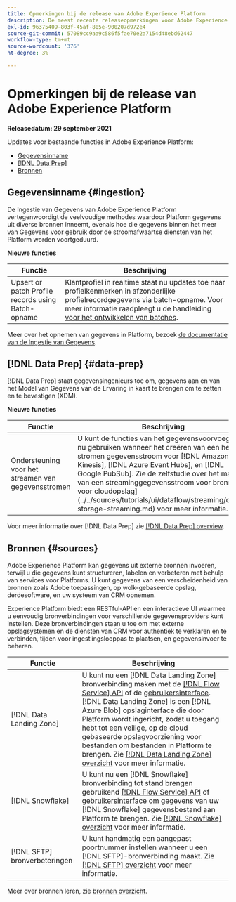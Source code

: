 ```yaml
---
title: Opmerkingen bij de release van Adobe Experience Platform
description: De meest recente releaseopmerkingen voor Adobe Experience Platform.
exl-id: 96375409-803f-45af-805e-900207d972e4
source-git-commit: 57089cc9aa9c586f5fae70e2a7154d48ebd62447
workflow-type: tm+mt
source-wordcount: '376'
ht-degree: 3%

---
```


# Opmerkingen bij de release van Adobe Experience Platform

**Releasedatum: 29 september 2021**

Updates voor bestaande functies in Adobe Experience Platform:

- [Gegevensinname](#ingestion)
- [[!DNL Data Prep]](#data-prep)
- [Bronnen](#sources)

## Gegevensinname {#ingestion}

De Ingestie van Gegevens van Adobe Experience Platform vertegenwoordigt de veelvoudige methodes waardoor Platform gegevens uit diverse bronnen inneemt, evenals hoe die gegevens binnen het meer van Gegevens voor gebruik door de stroomafwaartse diensten van het Platform worden voortgeduurd.

**Nieuwe functies**

| Functie | Beschrijving |
|------- | -----------|
| Upsert or patch Profile records using Batch-opname | Klantprofiel in realtime staat nu updates toe naar profielkenmerken in afzonderlijke profielrecordgegevens via batch-opname. Voor meer informatie raadpleegt u de handleiding [voor het ontwikkelen van batches](../../ingestion/batch-ingestion/api-overview.md). |

Meer over het opnemen van gegevens in Platform, bezoek [de documentatie van de Ingestie van Gegevens](../../ingestion/home.md).

## [!DNL Data Prep] {#data-prep}

[!DNL Data Prep] staat gegevensingenieurs toe om, gegevens aan en van het Model van Gegevens van de Ervaring in kaart te brengen om te zetten en te bevestigen (XDM).

**Nieuwe functies**

| Functie | Beschrijving |
| --- | --- |
| Ondersteuning voor het streamen van gegevensstromen | U kunt de functies van het gegevensvoorvoegsel nu gebruiken wanneer het creëren van een het stromen gegevensstroom voor [!DNL Amazon Kinesis], [!DNL Azure Event Hubs], en [!DNL Google PubSub]. Zie de zelfstudie over het maken van een streaminggegevensstroom voor bronnen voor cloudopslag](../../sources/tutorials/ui/dataflow/streaming/cloud-storage-streaming.md) voor meer informatie.[ |

Voor meer informatie over [!DNL Data Prep] zie [[!DNL Data Prep] overview](../../data-prep/home.md).

## Bronnen {#sources}

Adobe Experience Platform kan gegevens uit externe bronnen invoeren, terwijl u die gegevens kunt structureren, labelen en verbeteren met behulp van services voor Platforms. U kunt gegevens van een verscheidenheid van bronnen zoals Adobe toepassingen, op wolk-gebaseerde opslag, derdesoftware, en uw systeem van CRM opnemen.

Experience Platform biedt een RESTful-API en een interactieve UI waarmee u eenvoudig bronverbindingen voor verschillende gegevensproviders kunt instellen. Deze bronverbindingen staan u toe om met externe opslagsystemen en de diensten van CRM voor authentiek te verklaren en te verbinden, tijden voor ingestiingslooppas te plaatsen, en gegevensinvoer te beheren.

| Functie | Beschrijving |
| --- | --- |
| [!DNL Data Landing Zone] | U kunt nu een [!DNL Data Landing Zone] bronverbinding maken met de [[!DNL Flow Service] API](../../sources/tutorials/api/create/cloud-storage/data-landing-zone.md) of de [gebruikersinterface](../../sources/tutorials/ui/create/cloud-storage/data-landing-zone.md). [!DNL Data Landing Zone] is een  [!DNL Azure Blob] opslaginterface die door Platform wordt ingericht, zodat u toegang hebt tot een veilige, op de cloud gebaseerde opslagvoorziening voor bestanden om bestanden in Platform te brengen. Zie [[!DNL Data Landing Zone] overzicht](../../sources/connectors/cloud-storage/data-landing-zone.md) voor meer informatie. |
| [!DNL Snowflake] | U kunt nu een [!DNL Snowflake] bronverbinding tot stand brengen gebruikend [[!DNL Flow Service] API](../../sources/tutorials/api/create/databases/snowflake.md) of [gebruikersinterface](../../sources/tutorials/ui/create/databases/snowflake.md) om gegevens van uw [!DNL Snowflake] gegevensbestand aan Platform te brengen. Zie [[!DNL Snowflake] overzicht](../../sources/connectors/databases/snowflake.md) voor meer informatie. |
| [!DNL SFTP] bronverbeteringen | U kunt handmatig een aangepast poortnummer instellen wanneer u een [!DNL SFTP]-bronverbinding maakt. Zie [[!DNL SFTP] overzicht](../../sources/connectors/cloud-storage/sftp.md) voor meer informatie. |

Meer over bronnen leren, zie [bronnen overzicht](../../sources/home.md).
